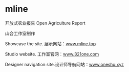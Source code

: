 # mline
开放式农业报告 Open Agriculture Report

山合工作室制作

Showcase the site. 展示网站：www.mline.top

Studio website. 工作室官网：www.321one.com

Designer navigation site.设计师导航网站：www.oneshu.xyz

